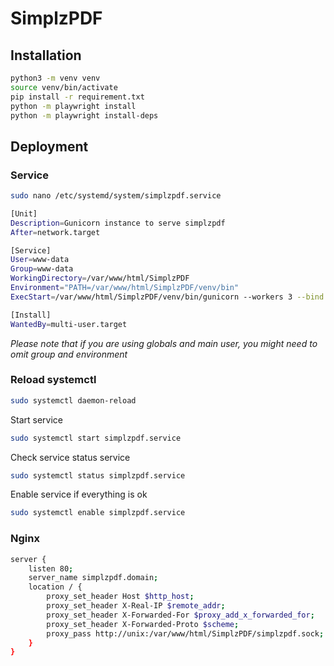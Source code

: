 # SimplzPDF

## Installation

```bash
python3 -m venv venv
source venv/bin/activate
pip install -r requirement.txt
python -m playwright install
python -m playwright install-deps
```

## Deployment

### Service

```bash
sudo nano /etc/systemd/system/simplzpdf.service
```

```bash
[Unit]
Description=Gunicorn instance to serve simplzpdf
After=network.target

[Service]
User=www-data
Group=www-data
WorkingDirectory=/var/www/html/SimplzPDF
Environment="PATH=/var/www/html/SimplzPDF/venv/bin"
ExecStart=/var/www/html/SimplzPDF/venv/bin/gunicorn --workers 3 --bind unix:simplzpdf.sock -m 007 wsgi:app

[Install]
WantedBy=multi-user.target
```

_Please note that if you are using globals and main user, you might need to omit group and environment_

### Reload systemctl

```bash
sudo systemctl daemon-reload
```

Start service

```bash
sudo systemctl start simplzpdf.service
```

Check service status service

```bash
sudo systemctl status simplzpdf.service
```

Enable service if everything is ok

```bash
sudo systemctl enable simplzpdf.service
```

### Nginx

```bash
server {
    listen 80;
    server_name simplzpdf.domain;
    location / {
        proxy_set_header Host $http_host;
        proxy_set_header X-Real-IP $remote_addr;
        proxy_set_header X-Forwarded-For $proxy_add_x_forwarded_for;
        proxy_set_header X-Forwarded-Proto $scheme;
        proxy_pass http://unix:/var/www/html/SimplzPDF/simplzpdf.sock;
    }
}
```
